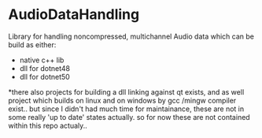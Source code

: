 # AudioDataHandling
Library for handling noncompressed, multichannel Audio data which can be build as either:

- native c++ lib
- dll for dotnet48
- dll for dotnet50

*there also projects for building a dll linking against qt exists, and as well project which builds on linux and on windows by gcc /mingw compiler exist.. but since I didn't had much time for maintainance, these are not in some really 'up to date' states actually. so for now these are not contained within this repo actualy..      

